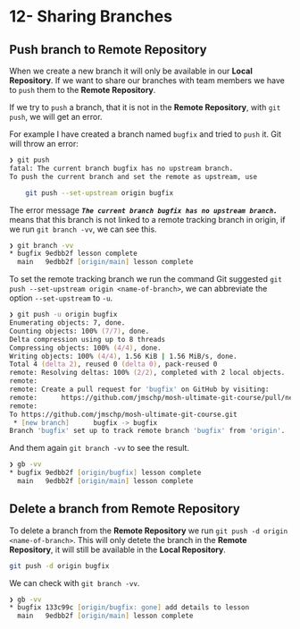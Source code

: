 # 12- Sharing Branches

## Push branch to **Remote Repository**

When we create a new branch it will only be available in our **Local Repository**. If we want to share our branches with team members we have to `push` them to the **Remote Repository**.

If we try to `push` a branch, that it is not in the **Remote Repository**, with `git push`, we will get an error.

For example I have created a branch named `bugfix` and tried to `push` it. Git will throw an error:

```zsh
❯ git push
fatal: The current branch bugfix has no upstream branch.
To push the current branch and set the remote as upstream, use

    git push --set-upstream origin bugfix
```

The error message **_`The current branch bugfix has no upstream branch.`_** means that this branch is not linked to a remote tracking branch in origin, if we run `git branch -vv`, we can see this.

```zsh
❯ git branch -vv
* bugfix 9edbb2f lesson complete
  main   9edbb2f [origin/main] lesson complete
```

To set the remote tracking branch we run the command Git suggested `git push --set-upstream origin <name-of-branch>`, we can abbreviate the option `--set-upstream` to `-u`.

```zsh
❯ git push -u origin bugfix
Enumerating objects: 7, done.
Counting objects: 100% (7/7), done.
Delta compression using up to 8 threads
Compressing objects: 100% (4/4), done.
Writing objects: 100% (4/4), 1.56 KiB | 1.56 MiB/s, done.
Total 4 (delta 2), reused 0 (delta 0), pack-reused 0
remote: Resolving deltas: 100% (2/2), completed with 2 local objects.
remote:
remote: Create a pull request for 'bugfix' on GitHub by visiting:
remote:      https://github.com/jmschp/mosh-ultimate-git-course/pull/new/bugfix
remote:
To https://github.com/jmschp/mosh-ultimate-git-course.git
 * [new branch]      bugfix -> bugfix
Branch 'bugfix' set up to track remote branch 'bugfix' from 'origin'.
```

And them again `git branch -vv` to see the result.

```zsh
❯ gb -vv
* bugfix 9edbb2f [origin/bugfix] lesson complete
  main   9edbb2f [origin/main] lesson complete
```

## Delete a branch from **Remote Repository**

To delete a branch from the **Remote Repository** we run `git push -d origin <name-of-branch>`. This will only detete the branch in the **Remote Repository**, it will still be available in the **Local Repository**.

```zsh
git push -d origin bugfix
```

We can check with `git branch -vv`.

```zsh
❯ gb -vv
* bugfix 133c99c [origin/bugfix: gone] add details to lesson
  main   9edbb2f [origin/main] lesson complete
```
